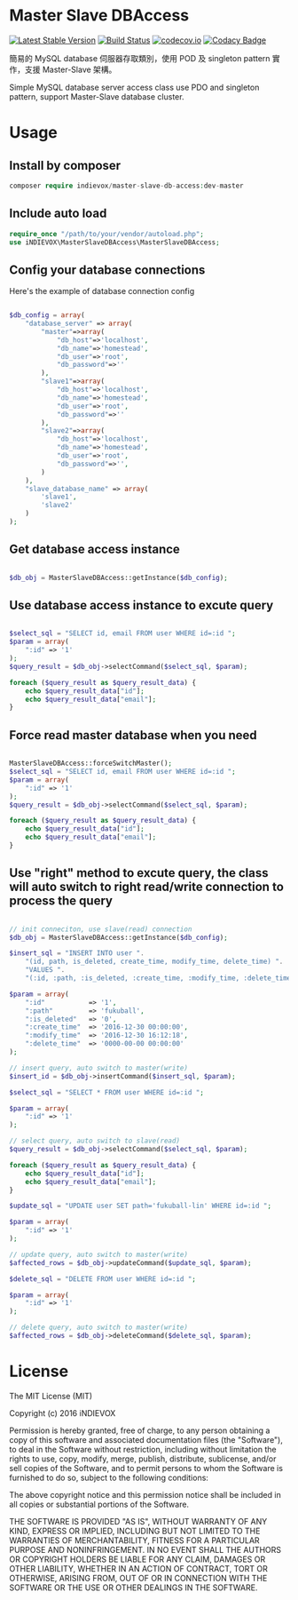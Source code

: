 # Master Slave DBAccess

[![Latest Stable Version](https://poser.pugx.org/indievox/master-slave-db-access/v/stable)](https://packagist.org/packages/indievox/master-slave-db-access)
[![Build Status](https://travis-ci.org/indievox-inc/MasterSlaveDBAccess.svg?branch=master)](https://travis-ci.org/indievox-inc/MasterSlaveDBAccess)
[![codecov.io](https://codecov.io/github/indievox-inc/MasterSlaveDBAccess/coverage.svg?branch=master)](https://codecov.io/github/indievox-inc/MasterSlaveDBAccess?branch=master)
[![Codacy Badge](https://api.codacy.com/project/badge/grade/a4789015127043baa6d5636af6964809)](https://www.codacy.com/app/hub/MasterSlaveDBAccess)

簡易的 MySQL database 伺服器存取類別，使用 POD 及 singleton pattern 實作，支援 Master-Slave 架構。

Simple MySQL database server access class use PDO and singleton pattern, support Master-Slave database cluster.

# Usage

## Install by composer

```php
composer require indievox/master-slave-db-access:dev-master
```

## Include auto load

```php
require_once "/path/to/your/vendor/autoload.php";
use iNDIEVOX\MasterSlaveDBAccess\MasterSlaveDBAccess;
```

## Config your database connections

Here's the example of database connection config

```php

$db_config = array(
    "database_server" => array(
        "master"=>array(
            "db_host"=>'localhost',
            "db_name"=>'homestead',
            "db_user"=>'root',
            "db_password"=>''
        ),
        "slave1"=>array(
            "db_host"=>'localhost',
            "db_name"=>'homestead',
            "db_user"=>'root',
            "db_password"=>''
        ),
        "slave2"=>array(
            "db_host"=>'localhost',
            "db_name"=>'homestead',
            "db_user"=>'root',
            "db_password"=>'',
        )
    ),
    "slave_database_name" => array(
        'slave1',
        'slave2'
    )
);

```

## Get database access instance

```php

$db_obj = MasterSlaveDBAccess::getInstance($db_config);

```

## Use database access instance to excute query

```php

$select_sql = "SELECT id, email FROM user WHERE id=:id ";
$param = array(
    ":id" => '1'
);
$query_result = $db_obj->selectCommand($select_sql, $param);

foreach ($query_result as $query_result_data) {
    echo $query_result_data["id"];
    echo $query_result_data["email"];
}

```

## Force read master database when you need

```php

MasterSlaveDBAccess::forceSwitchMaster();
$select_sql = "SELECT id, email FROM user WHERE id=:id ";
$param = array(
    ":id" => '1'
);
$query_result = $db_obj->selectCommand($select_sql, $param);

foreach ($query_result as $query_result_data) {
    echo $query_result_data["id"];
    echo $query_result_data["email"];
}

```

## Use "right" method to excute query, the class will auto switch to right read/write connection to process the query

```php

// init conneciton, use slave(read) connection
$db_obj = MasterSlaveDBAccess::getInstance($db_config);

$insert_sql = "INSERT INTO user ".
    "(id, path, is_deleted, create_time, modify_time, delete_time) ".
    "VALUES ".
    "(:id, :path, :is_deleted, :create_time, :modify_time, :delete_time);";

$param = array(
    ":id"           => '1',
    ":path"         => 'fukuball',
    ":is_deleted"   => '0',
    ":create_time"  => '2016-12-30 00:00:00',
    ":modify_time"  => '2016-12-30 16:12:18',
    ":delete_time"  => '0000-00-00 00:00:00'
);

// insert query, auto switch to master(write)
$insert_id = $db_obj->insertCommand($insert_sql, $param);

$select_sql = "SELECT * FROM user WHERE id=:id ";

$param = array(
    ":id" => '1'
);

// select query, auto switch to slave(read)
$query_result = $db_obj->selectCommand($select_sql, $param);

foreach ($query_result as $query_result_data) {
    echo $query_result_data["id"];
    echo $query_result_data["email"];
}

$update_sql = "UPDATE user SET path='fukuball-lin' WHERE id=:id ";

$param = array(
    ":id" => '1'
);

// update query, auto switch to master(write)
$affected_rows = $db_obj->updateCommand($update_sql, $param);

$delete_sql = "DELETE FROM user WHERE id=:id ";

$param = array(
    ":id" => '1'
);

// delete query, auto switch to master(write)
$affected_rows = $db_obj->deleteCommand($delete_sql, $param);

```

# License

The MIT License (MIT)

Copyright (c) 2016 iNDIEVOX

Permission is hereby granted, free of charge, to any person obtaining a copy
of this software and associated documentation files (the "Software"), to deal
in the Software without restriction, including without limitation the rights
to use, copy, modify, merge, publish, distribute, sublicense, and/or sell
copies of the Software, and to permit persons to whom the Software is
furnished to do so, subject to the following conditions:

The above copyright notice and this permission notice shall be included in all
copies or substantial portions of the Software.

THE SOFTWARE IS PROVIDED "AS IS", WITHOUT WARRANTY OF ANY KIND, EXPRESS OR
IMPLIED, INCLUDING BUT NOT LIMITED TO THE WARRANTIES OF MERCHANTABILITY,
FITNESS FOR A PARTICULAR PURPOSE AND NONINFRINGEMENT. IN NO EVENT SHALL THE
AUTHORS OR COPYRIGHT HOLDERS BE LIABLE FOR ANY CLAIM, DAMAGES OR OTHER
LIABILITY, WHETHER IN AN ACTION OF CONTRACT, TORT OR OTHERWISE, ARISING FROM,
OUT OF OR IN CONNECTION WITH THE SOFTWARE OR THE USE OR OTHER DEALINGS IN THE
SOFTWARE.
